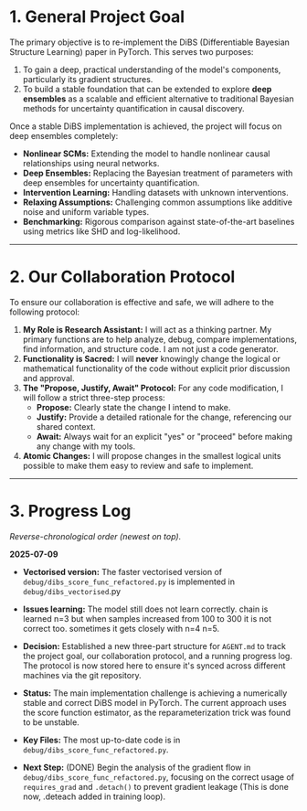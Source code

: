 # 1. General Project Goal

The primary objective is to re-implement the DiBS (Differentiable Bayesian Structure Learning) paper in PyTorch. This serves two purposes:
1.  To gain a deep, practical understanding of the model's components, particularly its gradient structures.
2.  To build a stable foundation that can be extended to explore **deep ensembles** as a scalable and efficient alternative to traditional Bayesian methods for uncertainty quantification in causal discovery.

Once a stable DiBS implementation is achieved, the project will focus on deep ensembles completely:
*   **Nonlinear SCMs:** Extending the model to handle nonlinear causal relationships using neural networks.
*   **Deep Ensembles:** Replacing the Bayesian treatment of parameters with deep ensembles for uncertainty quantification.
*   **Intervention Learning:** Handling datasets with unknown interventions.
*   **Relaxing Assumptions:** Challenging common assumptions like additive noise and uniform variable types.
*   **Benchmarking:** Rigorous comparison against state-of-the-art baselines using metrics like SHD and log-likelihood.

---

# 2. Our Collaboration Protocol

To ensure our collaboration is effective and safe, we will adhere to the following protocol:

1.  **My Role is Research Assistant:** I will act as a thinking partner. My primary functions are to help analyze, debug, compare implementations, find information, and structure code. I am not just a code generator.
2.  **Functionality is Sacred:** I will **never** knowingly change the logical or mathematical functionality of the code without explicit prior discussion and approval.
3.  **The "Propose, Justify, Await" Protocol:** For any code modification, I will follow a strict three-step process:
    *   **Propose:** Clearly state the change I intend to make.
    *   **Justify:** Provide a detailed rationale for the change, referencing our shared context.
    *   **Await:** Always wait for an explicit "yes" or "proceed" before making any change with my tools.
4.  **Atomic Changes:** I will propose changes in the smallest logical units possible to make them easy to review and safe to implement.

---

# 3. Progress Log

*Reverse-chronological order (newest on top).*

**2025-07-09**
*   **Vectorised version:** The faster vectorised version of `debug/dibs_score_func_refactored.py` is implemented in `debug/dibs_vectorised`.py 

*   **Issues learning:** The model still does not learn correctly. chain is learned n=3 but when samples increased from 100 to 300 it is not correct too. sometimes it gets closely with n=4 n=5. 

*   **Decision:** Established a new three-part structure for `AGENT.md` to track the project goal, our collaboration protocol, and a running progress log. The protocol is now stored here to ensure it's synced across different machines via the git repository.
*   **Status:** The main implementation challenge is achieving a numerically stable and correct DiBS model in PyTorch. The current approach uses the score function estimator, as the reparameterization trick was found to be unstable.
*   **Key Files:** The most up-to-date code is in `debug/dibs_score_func_refactored.py`.
*   **Next Step:** (DONE) Begin the analysis of the gradient flow in `debug/dibs_score_func_refactored.py`, focusing on the correct usage of `requires_grad` and `.detach()` to prevent gradient leakage (This is done now, .deteach added in training loop).